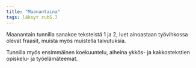 ```yaml
---
title: "Maanantaina"
tags: läksyt rub5.7
---
```


Maanantain tunnilla sanakoe teksteistä 1 ja 2, luet ainoastaan työvihkossa olevat fraasit, muista myös muistella taivutuksia.

Tunnilla myös ensimmäinen koekuuntelu, aiheina ykkös- ja kakkostekstien opiskelu- ja työelämäteemat.